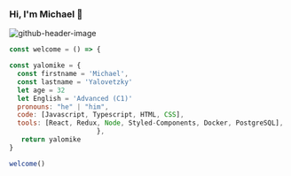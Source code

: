 ### Hi, I'm Michael 👋


![github-header-image](https://user-images.githubusercontent.com/104368998/228073573-0e9c1ab1-b1cb-4bac-b27e-6288f27aa9c6.png)

```javascript
const welcome = () => {

const yalomike = {
  const firstname = 'Michael',
  const lastname = 'Yalovetzky'
  let age = 32
  let English = 'Advanced (C1)'
  pronouns: "he" | "him",
  code: [Javascript, Typescript, HTML, CSS],
  tools: [React, Redux, Node, Styled-Components, Docker, PostgreSQL],
                      },
   return yalomike
}

welcome()
```



<!--
**yalomike/yalomike** is a ✨ _special_ ✨ repository because its `README.md` (this file) appears on your GitHub profile.

Here are some ideas to get you started:

- 🔭 I’m currently working on ...
- 🌱 I’m currently learning ...
- 👯 I’m looking to collaborate on ...
- 🤔 I’m looking for help with ...
- 💬 Ask me about ...
- 📫 How to reach me: ...
- 😄 Pronouns: ...
- ⚡ Fun fact: ...
-->

